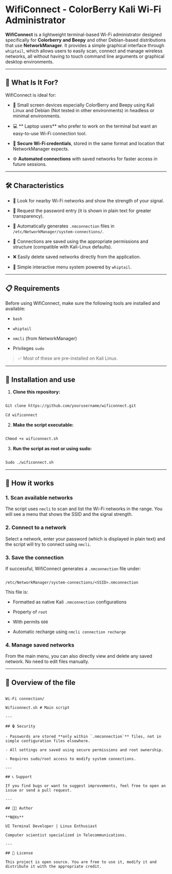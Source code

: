 # WifiConnect - ColorBerry Kali Wi-Fi Administrator

**WifiConnect** is a lightweight terminal-based Wi-Fi administrator designed specifically for **Colorberry and Beepy** and other Debian-based distributions that use **NetworkManager**. It provides a simple graphical interface through `whiptail`, which allows users to easily scan, connect and manage wireless networks, all without having to touch command line arguments or graphical desktop environments.

---

## 🎯 What Is It For?

WifiConnect is ideal for:

- 🧪 Small screen devices especially ColorBerry and Beepy using Kali Linux and Debían (Not tested in other environments) in headless or minimal environments.

- 💻 ** Laptop users** who prefer to work on the terminal but want an easy-to-use Wi-Fi connection tool.

- 🔐 **Secure Wi-Fi credentials**, stored in the same format and location that NetworkManager expects.

- ⚙️ **Automated connections** with saved networks for faster access in future sessions.

---

## 🛠 Characteristics

- 📡 Look for nearby Wi-Fi networks and show the strength of your signal.

- 🔑 Request the password entry (it is shown in plain text for greater transparency).

- 💾 Automatically generates `.nmconnection` files in `/etc/NetworkManager/system-connections/`.

- 🧠 Connections are saved using the appropriate permissions and structure (compatible with Kali-Linux defaults).

- ❌ Easily delete saved networks directly from the application.

- 🧭 Simple interactive menu system powered by `whiptail`.

---

## 📋 Requirements

Before using WifiConnect, make sure the following tools are installed and available:

- `bash`

- `whiptail`

- `nmcli` (from NetworkManager)

- Privileges `sudo`

> ✅ Most of these are pre-installed on Kali Linux.

---

## 🚀 Installation and use

1. **Clone this repository:**

```bash

Git clone https://github.com/yourusername/wificonnect.git

Cd wificonnect

```

2. **Make the script executable:**

```bash

Chmod +x wificonnect.sh

```

3. **Run the script as root or using sudo:**

```bash

Sudo ./wificonnect.sh

```

---

## 📌 How it works

### 1. Scan available networks

The script uses `nmcli` to scan and list the Wi-Fi networks in the range. You will see a menu that shows the SSID and the signal strength.

### 2. Connect to a network

Select a network, enter your password (which is displayed in plain text) and the script will try to connect using `nmcli`.

### 3. Save the connection

If successful, WifiConnect generates a `.nmconnection` file under:

```

/etc/NetworkManager/system-connections/<SSID>.nmconnection

```

This file is:

- Formatted as native Kali `.nmconnection` configurations

- Property of `root`

- With permits `600`

- Automatic recharge using `nmcli connection recharge`

### 4. Manage saved networks

From the main menu, you can also directly view and delete any saved network. No need to edit files manually.

---

## 📂 Overview of the file

```

Wi-Fi connection/

Wificonnect.sh # Main script

---

## 🔒 Security

- Passwords are stored **only within `.nmconnection`** files, not in simple configuration files elsewhere.

- All settings are saved using secure permissions and root ownership.

- Requires sudo/root access to modify system connections.

---

## 📞 Support

If you find bugs or want to suggest improvements, feel free to open an issue or send a pull request.

---

## 🧑‍💻 Author

**N@Xs**

UI Terminal Developer | Linux Enthusiast

Computer scientist specialized in Telecommunications.

---

## 📜 License

This project is open source. You are free to use it, modify it and distribute it with the appropriate credit.
